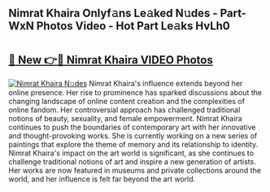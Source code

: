 ## Nimrat Khaira Onlyf𝚊ns Le𝚊ked N𝚞des - Part-WxN Photos Video - Hot Part Le𝚊ks HvLh0

# <h2><a href="http://ab92463.deff.icu/?id=Nimrat+Khaira">🔗 New 👉🔴 Nimrat Khaira VIDEO Photos</a></h2>

[![Nimrat Khaira N𝚞des](https://i.imgur.com/rIISA9y.gif)](http://ab92463.deff.icu/?id=Nimrat+Khaira)
Nimrat Khaira's influence extends beyond her online presence. Her rise to prominence has sparked discussions about the changing landscape of online content creation and the complexities of online fandom. Her controversial approach has challenged traditional notions of beauty, sexuality, and female empowerment. Nimrat Khaira continues to push the boundaries of contemporary art with her innovative and thought-provoking works. She is currently working on a new series of paintings that explore the theme of memory and its relationship to identity. Nimrat Khaira's impact on the art world is significant, as she continues to challenge traditional notions of art and inspire a new generation of artists. Her works are now featured in museums and private collections around the world, and her influence is felt far beyond the art world.

